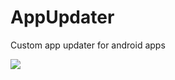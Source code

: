 # AppUpdater
Custom app updater for android apps

[![](https://jitpack.io/v/elliot619/AppUpdater.svg)](https://jitpack.io/#elliot619/AppUpdater)
